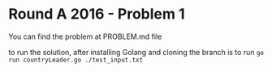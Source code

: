 # Round A 2016 - Problem 1

You can find the problem at PROBLEM.md file

to run the solution, after installing Golang and cloning the branch is to run
`go run countryLeader.go ./test_input.txt`
